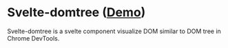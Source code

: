 # Svelte-domtree ([Demo](https://alex-knyaz.github.io/svelte-domtree/))

Svelte-domtree is a svelte component visualize DOM similar to DOM tree in Chrome DevTools.



